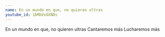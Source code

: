 ```yaml
---
name: En un mundo en que, no quieren ultras
youtube_id: 1bMbVsOXNDs
---
```


En un mundo en que, no quieren ultras
Cantaremos más
Lucharemos más
